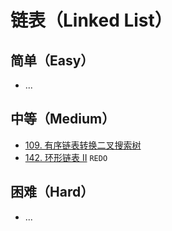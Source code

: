 # 链表（Linked List）


## 简单（Easy）

- ...

## 中等（Medium）

- [109. 有序链表转换二叉搜索树](https://leetcode-cn.com/problems/convert-sorted-list-to-binary-search-tree/)
- [142. 环形链表 II](https://leetcode-cn.com/problems/linked-list-cycle-ii/) `REDO`

## 困难（Hard）

- ...

